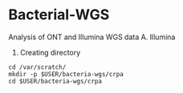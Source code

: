 # Bacterial-WGS
Analysis of ONT and Illumina WGS data
A. Illumina
1. Creating directory
```
cd /var/scratch/
mkdir -p $USER/bacteria-wgs/crpa
cd $USER/bacteria-wgs/crpa

```
